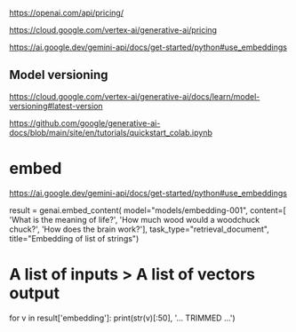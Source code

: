 https://openai.com/api/pricing/

https://cloud.google.com/vertex-ai/generative-ai/pricing

https://ai.google.dev/gemini-api/docs/get-started/python#use_embeddings


## Model versioning

https://cloud.google.com/vertex-ai/generative-ai/docs/learn/model-versioning#latest-version

https://github.com/google/generative-ai-docs/blob/main/site/en/tutorials/quickstart_colab.ipynb

# embed 

https://ai.google.dev/gemini-api/docs/get-started/python#use_embeddings

result = genai.embed_content(
    model="models/embedding-001",
    content=[
      'What is the meaning of life?',
      'How much wood would a woodchuck chuck?',
      'How does the brain work?'],
    task_type="retrieval_document",
    title="Embedding of list of strings")

# A list of inputs > A list of vectors output
for v in result['embedding']:
  print(str(v)[:50], '... TRIMMED ...')